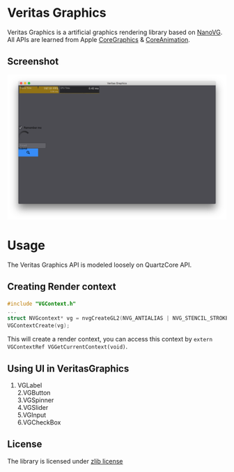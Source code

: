 Veritas Graphics
==========

Veritas Graphics is a artificial graphics rendering library based on [NanoVG](https://github.com/memononen/nanovg). All APIs are learned from Apple 
[CoreGraphics](https://developer.apple.com/documentation/coregraphics) & [CoreAnimation](https://developer.apple.com/library/content/documentation/Cocoa/Conceptual/CoreAnimation_guide/Introduction/Introduction.html).

## Screenshot

![screenshot under development](/example/screenshot-01-vg.png?raw=true)

Usage
=====

The Veritas Graphics API is modeled loosely on QuartzCore API. 

## Creating Render context

```C
#include "VGContext.h"
...
struct NVGcontext* vg = nvgCreateGL2(NVG_ANTIALIAS | NVG_STENCIL_STROKES);
VGContextCreate(vg);

```
This will create a render context, you can access this context by `extern VGContextRef VGGetCurrentContext(void)`.

## Using UI in VeritasGraphics

1. VGLabel    
2.VGButton  
3.VGSpinner  
4.VGSlider  
5.VGInput  
6.VGCheckBox 

## License
The library is licensed under [zlib license](LICENSE.txt)
